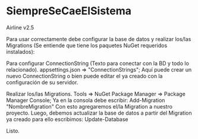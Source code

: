 # SiempreSeCaeElSistema
Airline v2.5

Para usar correctamente debe configurar la base de datos y realizar los/las Migrations (Se entiende que tiene los paquetes NuGet requeridos instalados):

Para configurar ConnectionString (Texto para conectar con la BD y todo lo relacionado). appsettings.json => "ConnectionStrings"; Aquí puede crear un nuevo ConnectionString o bien puede editar el ya creado con la configuración de su servidor.

Realizar los/las Migrations. Tools => NuGet Package Manager => Package Manager Console; Ya en la consola debe escribir: Add-Migration "NombreMigration" Con esto agregaremos el/la Migration a nuestro proyecto. Luego, debemos actualizar la base de datos a partir del Migration ya creado para ello escribimos: Update-Database

Listo.
